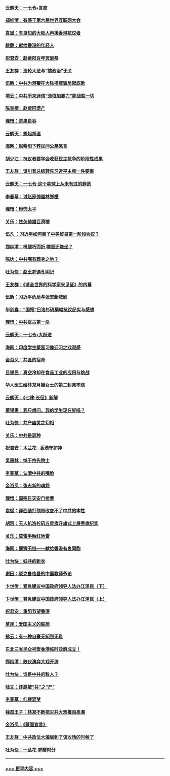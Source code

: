 #### [云鹤天：一七令•言商](../pages/nsc993/n11606248.md?t=10231433) 
#### [郑纯清：有感于第六届世界互联网大会](../pages/nsc993/n11604718.md?t=10231433) 
#### [袁斌：有良知的大陆人声援香港抗议者](../pages/nsc993/n11603673.md?t=10231433) 
#### [耿静：献给香港的年轻人](../pages/nsc993/n11602462.md?t=10231433) 
#### [祝君安：赵紫阳百年冥诞祭](../pages/nsc993/n11601386.md?t=10231433) 
#### [王友群：法轮大法与“搞政治”无关](../pages/nsc993/n11601658.md?t=10231433) 
#### [伍新：中共为港警在大陆搭窝骗局起底歌](../pages/nsc993/n11601536.md?t=10231433) 
#### [项云：中共历来迷信“流氓加暴力”能战胜一切](../pages/nsc993/n11601496.md?t=10231433) 
#### [陈奎德：赵紫阳遗产](../pages/nsc993/n11601444.md?t=10231433) 
#### [理悟：苦果自吞](../pages/nsc993/n11601385.md?t=10231433) 
#### [云鹤天：想起胡温](../pages/nsc993/n11600033.md?t=10231433) 
#### [海网：赵紫阳下葬民间公墓感言](../pages/nsc993/n11600021.md?t=10231433) 
#### [胡少江：抗议者要学会收获民主抗争的阶段性成果](../pages/nsc993/n11599626.md?t=10231433) 
#### [王友群：请川普总统转告习近平主席一件要事](../pages/nsc993/n11599533.md?t=10231433) 
#### [云鹤天：一七令‧这个星球上从未有过的罪恶](../pages/nsc993/n11598881.md?t=10231433) 
#### [李春草：讨赵家傀儡林郑檄](../pages/nsc993/n11598789.md?t=10231433) 
#### [理悟：粉饰太平](../pages/nsc993/n11598776.md?t=10231433) 
#### [关乐：怯怂装雄巨滑稽](../pages/nsc993/n11598767.md?t=10231433) 
#### [伍凡 ：习近平如何善了中美贸易第一阶段协议？](../pages/nsc993/n11596305.md?t=10231433) 
#### [郑纯清：椅腿朽而折 哪里还能坐？](../pages/nsc993/n11596273.md?t=10231433) 
#### [陈达：中共哪有葬身之地？](../pages/nsc993/n11596253.md?t=10231433) 
#### [吐为快：赵王梦遇孔明记](../pages/nsc993/n11596208.md?t=10231433) 
#### [王友群：《请全世界的科学家来见证》的内幕](../pages/nsc993/n11594091.md?t=10231433) 
#### [伍新：习近平危局与张志新悲剧](../pages/nsc993/n11594089.md?t=10231433) 
#### [毕剑鑫：“国殇”日洛杉矶横幅抗议纪实与感想](../pages/nsc993/n11591301.md?t=10231433) 
#### [理悟：中共亘古第一杀](../pages/nsc993/n11590734.md?t=10231433) 
#### [云鹤天：一七令•大跃进](../pages/nsc993/n11590699.md?t=10231433) 
#### [海网：印度学生蒙面习像迎习之戏观感](../pages/nsc993/n11590675.md?t=10231433) 
#### [金浴凤：共匪的宿命](../pages/nsc993/n11586383.md?t=10231433) 
#### [吕锡民：真空冷却在食品工业的应用与挑战](../pages/nsc993/n11585819.md?t=10231433) 
#### [华人医生给林郑月娥女士的第二封亲笔信](../pages/nsc993/n11585124.md?t=10231433) 
#### [云鹤天：《七律·长征》新解](../pages/nsc993/n11584578.md?t=10231433) 
#### [萧锡惠：我只想问，我的学生现在好吗？](../pages/nsc993/n11583828.md?t=10231433) 
#### [吐为快：共产幽灵之幻相](../pages/nsc993/n11583224.md?t=10231433) 
#### [关乐：中共是孬种](../pages/nsc993/n11582099.md?t=10231433) 
#### [祝君安：木兰花 · 香港守护神](../pages/nsc993/n11581782.md?t=10231433) 
#### [吴惠林：悼于宗先院士](../pages/nsc993/n11580283.md?t=10231433) 
#### [李春草：认清中共的嘴脸](../pages/nsc993/n11579954.md?t=10231433) 
#### [金浴凤：张志新的魂怨](../pages/nsc993/n11579913.md?t=10231433) 
#### [理悟：国殇日天安门拾零](../pages/nsc993/n11579843.md?t=10231433) 
#### [袁斌：穿西装打领带改变不了中共的本性](../pages/nsc993/n11579814.md?t=10231433) 
#### [胡烈：无人机洛杉矶五星旗升旗式上展黑旗纪实](../pages/nsc993/n11579322.md?t=10231433) 
#### [关乐：莫雷手触红地雷](../pages/nsc993/n11577862.md?t=10231433) 
#### [海网：醒狮无挡——献给香港有良同胞](../pages/nsc993/n11577835.md?t=10231433) 
#### [吐为快：妖共的新衣](../pages/nsc993/n11577575.md?t=10231433) 
#### [谢田：驳克鲁格曼的中国教师爷论](../pages/nsc993/n11575034.md?t=10231433) 
#### [卞世传：紧急建议中国政府领导人法办江泽民（下）](../pages/nsc993/n11573390.md?t=10231433) 
#### [卞世传：紧急建议中国政府领导人法办江泽民（上）](../pages/nsc993/n11573208.md?t=10231433) 
#### [祝君安：重阳节望香港](../pages/nsc993/n11573190.md?t=10231433) 
#### [草民：爱国主义的联想](../pages/nsc993/n11572333.md?t=10231433) 
#### [拂云：有一种自豪无知到无耻](../pages/nsc993/n11572006.md?t=10231433) 
#### [东北三省民众祝贺香港临时政府成立！](../pages/nsc993/n11571215.md?t=10231433) 
#### [郑纯清：散伙演弃大戏开演](../pages/nsc993/n11570826.md?t=10231433) 
#### [吐为快：谁是中共的敌人？](../pages/nsc993/n11570817.md?t=10231433) 
#### [陆文：还原被“共”之“产”](../pages/nsc993/n11570798.md?t=10231433) 
#### [李春草：红楼沤梦](../pages/nsc993/n11569673.md?t=10231433) 
#### [独孤王子：林郑不断把灭共大戏推向高潮](../pages/nsc993/n11569381.md?t=10231433) 
#### [金浴凤：《蒙面宣言》](../pages/nsc993/n11569368.md?t=10231433) 
#### [王友群：中共政法大骗局到了该收场的时候了](../pages/nsc993/n11568940.md?t=10231433) 
#### [吐为快：一丛花‧梦醒时分](../pages/nsc993/n11567491.md?t=10231433) 

----
#### [ >>> 更早内容 <<< ](../indexes/nsc993-earlier.md)
